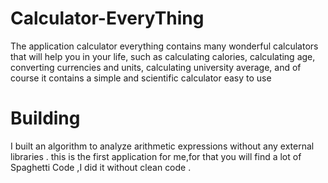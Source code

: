 # Calculator-EveryThing
The application calculator everything contains many wonderful calculators that will help you in your life, such as calculating calories, calculating age, converting currencies and units, calculating university average, and of course it contains a simple and scientific calculator easy to use
# Building
I built an algorithm to analyze arithmetic expressions without any external libraries .
this is the first application for me,for that you will find a lot of Spaghetti Code ,I did it without clean code .
